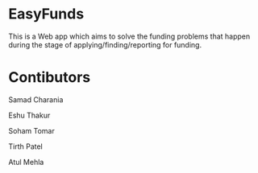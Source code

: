 # EasyFunds
This is a Web app which aims to solve the funding problems that happen during the stage of applying/finding/reporting for funding.

# Contibutors

Samad Charania

Eshu Thakur

Soham Tomar

Tirth Patel

Atul Mehla
